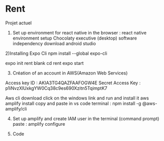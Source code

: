 # Rent

Projet actuel 


1) Set up environment for react native
in the browser : react native environment setup
Chocolaty executive (desktop) software independency
download android studio

2)Installing Expo Cli 
npm install --global expo-cli

expo init rent
blank
cd rent 
expo start

3) Création of an account in AWS(Amazon Web Services)

Access key ID :   AKIA3TG4QAZFAAFOGW4E
Secret Access Key : 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
 
Aws cli download
click on the windows link and run and install it
aws amplify install 
copy and paste in vs code terminal : npm install -g @aws-amplify/cli

4) Set up amplify and create IAM user
in the terminal (command prompt)
paste : amplify configure

5) Code



